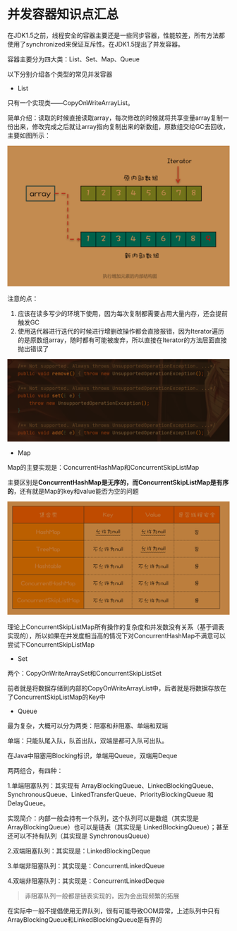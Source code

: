 # 并发容器知识点汇总



在JDK1.5之前，线程安全的容器主要还是一些同步容器，性能较差，所有方法都使用了synchronized来保证互斥性。在JDK1.5提出了并发容器。



容器主要分为四大类：List、Set、Map、Queue

以下分别介绍各个类型的常见并发容器



- List

只有一个实现类——CopyOnWriteArrayList。

简单介绍：读取的时候直接读取array，每次修改的时候就将共享变量array复制一份出来，修改完成之后就让array指向复制出来的新数组，原数组交给GC去回收，主要如图所示：

![image-20200511234047407](images/image-20200511234047407.png)



注意的点：

1. 应该在读多写少的环境下使用，因为每次复制都需要占用大量内存，还会提前触发GC
2. 使用迭代器进行迭代的时候进行增删改操作都会直接报错，因为Iterator遍历的是原数组array，随时都有可能被废弃，所以直接在Iterator的方法层面直接抛出错误了

![image-20200511235309566](images/image-20200511235309566.png)



- Map

Map的主要实现是：ConcurrentHashMap和ConcurrentSkipListMap

主要区别是**ConcurrentHashMap是无序的，而ConcurrentSkipListMap是有序的**，还有就是Map的key和value能否为空的问题

![image-20200511235904475](images/image-20200511235904475.png)

理论上ConcurrentSkipListMap所有操作的复杂度和并发数没有关系（基于调表实现的），所以如果在并发度相当高的情况下对ConcurrentHashMap不满意可以尝试下ConcurrentSkipListMap



- Set

两个：CopyOnWriteArraySet和ConcurrentSkipListSet

前者就是将数据存储到内部的CopyOnWriteArrayList中，后者就是将数据存放在了ConcurrentSkipListMap的Key中



- Queue

最为复杂，大概可以分为两类：阻塞和非阻塞、单端和双端

单端：只能队尾入队，队首出队，双端是都可入队可出队。

在Java中阻塞用Blocking标识，单端用Queue，双端用Deque

两两组合，有四种：

1.单端阻塞队列：其实现有 ArrayBlockingQueue、LinkedBlockingQueue、SynchronousQueue、LinkedTransferQueue、PriorityBlockingQueue 和 DelayQueue。

实现简介：内部一般会持有一个队列，这个队列可以是数组（其实现是 ArrayBlockingQueue）也可以是链表（其实现是 LinkedBlockingQueue）；甚至还可以不持有队列（其实现是 SynchronousQueue）

2.双端阻塞队列：其实现是：LinkedBlockingDeque

3.单端非阻塞队列：其实现是：ConcurrentLinkedQueue

4.双端非阻塞队列：其实现是：ConcurrentLinkedDeque

> 非阻塞队列一般都是链表实现的，因为会出现频繁的拓展

在实际中一般不提倡使用无界队列，很有可能导致OOM异常，上述队列中只有ArrayBlockingQueue和LinkedBlockingQueue是有界的